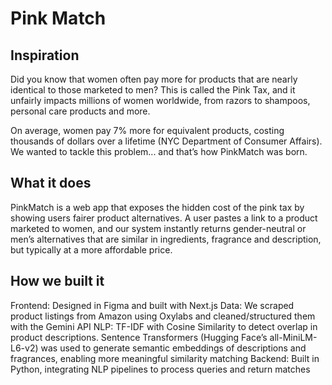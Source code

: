 # Pink Match

## Inspiration
Did you know that women often pay more for products that are nearly identical to those marketed to men? This is called the Pink Tax, and it unfairly impacts millions of women worldwide, from razors to shampoos, personal care products and more.

On average, women pay 7% more for equivalent products, costing thousands of dollars over a lifetime (NYC Department of Consumer Affairs). We wanted to tackle this problem... and that’s how PinkMatch was born.

## What it does
PinkMatch is a web app that exposes the hidden cost of the pink tax by showing users fairer product alternatives. A user pastes a link to a product marketed to women, and our system instantly returns gender-neutral or men’s alternatives that are similar in ingredients, fragrance and description, but typically at a more affordable price.

## How we built it
Frontend: Designed in Figma and built with Next.js
Data: We scraped product listings from Amazon using Oxylabs and cleaned/structured them with the Gemini API
NLP: TF-IDF with Cosine Similarity to detect overlap in product descriptions. Sentence Transformers (Hugging Face’s all-MiniLM-L6-v2) was used to generate semantic embeddings of descriptions and fragrances, enabling more meaningful similarity matching
Backend: Built in Python, integrating NLP pipelines to process queries and return matches
